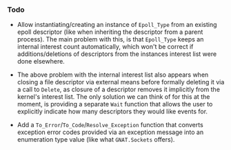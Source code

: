 ### Todo

- Allow instantiating/creating an instance of `Epoll_Type` from an existing
epoll descriptor (like when inheriting the descriptor from a parent process).
The main problem with this, is that `Epoll_Type` keeps an internal interest
count automatically, which won't be correct if additions/deletions of
descriptors from the instances interest list were done elsewhere.

- The above problem with the internal interest list also appears  when closing
a file descriptor via external means before formally deleting it via a call to
`Delete`, as closure of a descriptor removes it implicitly from the kernel's
interest list. The only solution we can think of for this at the moment, is
providing a separate `Wait` function that allows the user to explicitly
indicate how many descriptors they would like events for.

- Add a `To_Error`/`To_Code`/`Resolve_Exception` function that converts
exception error codes provided via an exception message into an enumeration
type value (like what `GNAT.Sockets` offers).
